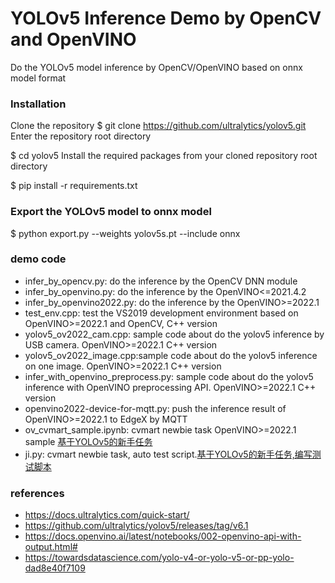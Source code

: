 # YOLOv5 Inference Demo by OpenCV and OpenVINO
Do the YOLOv5 model inference by OpenCV/OpenVINO based on onnx model format
### Installation
Clone the repository
$ git clone https://github.com/ultralytics/yolov5.git
Enter the repository root directory

$ cd yolov5
Install the required packages from your cloned repository root directory

$ pip install -r requirements.txt

### Export the YOLOv5 model to onnx model
$ python export.py --weights yolov5s.pt --include onnx

### demo code
+ infer_by_opencv.py: do the inference by the OpenCV DNN module
+ infer_by_openvino.py: do the inference by the OpenVINO<=2021.4.2
+ infer_by_openvino2022.py: do the inference by the OpenVINO>=2022.1
+ test_env.cpp: test the VS2019 development environment based on OpenVINO>=2022.1 and OpenCV, C++ version
+ yolov5_ov2022_cam.cpp: sample code about do the yolov5 inference by USB camera. OpenVINO>=2022.1 C++ version
+ yolov5_ov2022_image.cpp:sample code about do the yolov5 inference on one image. OpenVINO>=2022.1 C++ version
+ infer_with_openvino_preprocess.py: sample code about do the yolov5 inference with OpenVINO preprocessing API. OpenVINO>=2022.1 C++ version
+ openvino2022-device-for-mqtt.py: push the inference result of OpenVINO>=2022.1 to EdgeX by MQTT
+ ov_cvmart_sample.ipynb: cvmart newbie task OpenVINO>=2022.1 sample [基于YOLOv5的新手任务](https://www.cvmart.net/document)
+ ji.py: cvmart newbie task, auto test script.[基于YOLOv5的新手任务,编写测试脚本](https://www.cvmart.net/document)

### references
+ https://docs.ultralytics.com/quick-start/
+ https://github.com/ultralytics/yolov5/releases/tag/v6.1
+ https://docs.openvino.ai/latest/notebooks/002-openvino-api-with-output.html#
+ https://towardsdatascience.com/yolo-v4-or-yolo-v5-or-pp-yolo-dad8e40f7109
